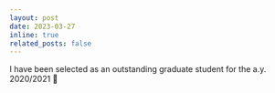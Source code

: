 ```yaml
---
layout: post
date: 2023-03-27
inline: true
related_posts: false
---
```


I have been selected as an outstanding graduate student for the a.y. 2020/2021 🎉
